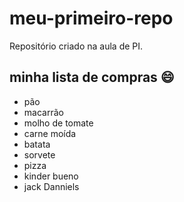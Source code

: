# meu-primeiro-repo
Repositório criado na aula de PI.

## minha lista de compras :smile:
- pão
- macarrão
- molho de tomate
- carne moída
- batata
- sorvete
- pizza 
- kinder bueno
- jack Danniels
